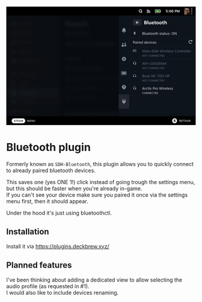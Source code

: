 ![](./assets/preview.png)

# Bluetooth plugin  
Formerly known as `SDH-Bluetooth`, this plugin allows you to quickly connect to already paired bluetooth devices.  
  
This saves one (yes ONE 1!) click instead of going trough the settings menu, but this should be faster when you're already in-game.  
If you can't see your device make sure you paired it once via the settings menu first, then it should appear.  
  
Under the hood it's just using bluetoothctl.  

## Installation  
Install it via https://plugins.deckbrew.xyz/  
  
## Planned features  
I've been thinking about adding a dedicated view to allow selecting the audio profile (as requested in #1).  
I would also like to include devices renaming.
